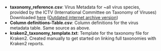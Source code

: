 * **taxonomy_reference.csv**: Virus Metadata for ~all virus species, provided by the ICTV (International Committee on Taxonomy of Viruses)
Downloaded [here](https://ictv.global/vmr) ([Outdated internet archive version](https://web.archive.org/web/20221025202456/https://ictv.global/vmr))
* **Column definitions-Table.csv**: Column definitions for the virus metadata table. Same source as above.
* **kraken2_taxonomy_template.txt**: Template for the taxonomy file for Kraken2. Created manually to get started on linking full taxonomies with Kraken2 reports.